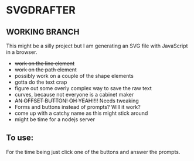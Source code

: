 # SVGDRAFTER

## WORKING BRANCH

This might be a silly project but I am generating an SVG file with 
JavaScript in a browser.

- <strike>work on the line element</strike>
- <strike>work on the path element</strike>
- possibly work on a couple of the shape elements
- gotta do the text crap
- figure out some overly complex way to save the raw text
- curves, because not everyone is a cabinet maker
- <strike>AN OFFSET BUTTON! OH YEAH!!!!</strike> Needs tweaking
- Forms and buttons instead of prompts? Will it work?
- come up with a catchy name as this might stick around
- might be time for a nodejs server

## To use:

For the time being just click one of the buttons and answer the prompts.
